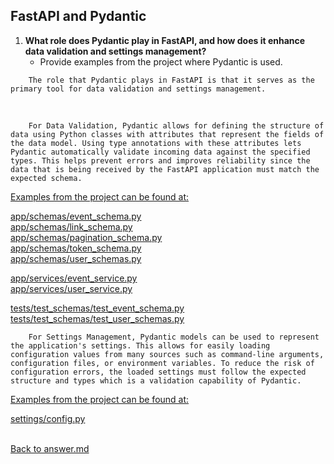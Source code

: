 ## FastAPI and Pydantic

1. **What role does Pydantic play in FastAPI, and how does it enhance data validation and settings management?**
   - Provide examples from the project where Pydantic is used.
<p>

        The role that Pydantic plays in FastAPI is that it serves as the primary tool for data validation and settings management.
<br>

        For Data Validation, Pydantic allows for defining the structure of data using Python classes with attributes that represent the fields of the data model. Using type annotations with these attributes lets Pydantic automatically validate incoming data against the specified types. This helps prevent errors and improves reliability since the data that is being received by the FastAPI application must match the expected schema.
<p>

<u>Examples from the project can be found at:</u>

[app/schemas/event_schema.py](app/schemas/event_schema.py)<br>
[app/schemas/link_schema.py](app/schemas/link_schema.py)<br>
[app/schemas/pagination_schema.py](app/schemas/pagination_schema.py)<br>
[app/schemas/token_schema.py](app/schemas/token_schema.py)<br>
[app/schemas/user_schemas.py](app/schemas/user_schemas.py)<br>

[app/services/event_service.py](app/services/event_service.py)<br>
[app/services/user_service.py](app/services/user_service.py)<br>

[tests/test_schemas/test_event_schema.py](tests/test_schemas/test_event_schema.py)<br>
[tests/test_schemas/test_user_schemas.py](tests/test_schemas/test_user_schemas.py)

        For Settings Management, Pydantic models can be used to represent the application's settings. This allows for easily loading configuration values from many sources such as command-line arguments, configuration files, or environment variables. To reduce the risk of configuration errors, the loaded settings must follow the expected structure and types which is a validation capability of Pydantic.
<p>

<u>Examples from the project can be found at:</u>

[settings/config.py](settings/config.py)
<p>

<br>[Back to answer.md](answer.md)
